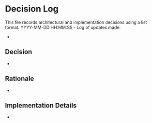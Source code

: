 # Decision Log

This file records architectural and implementation decisions using a list format.
YYYY-MM-DD HH:MM:SS - Log of updates made.

-

## Decision

-

## Rationale

-

## Implementation Details

-
